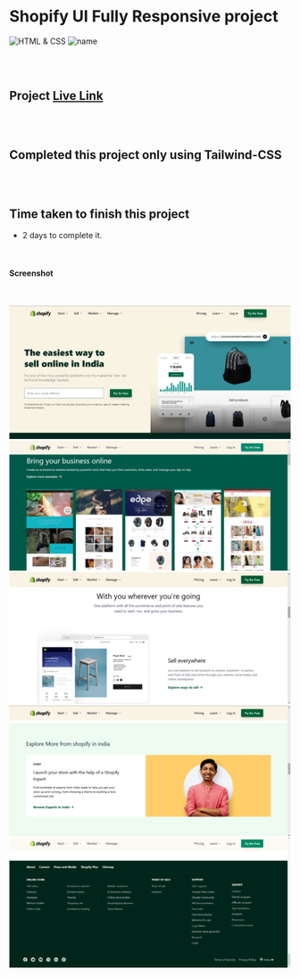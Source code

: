 # Shopify UI Fully Responsive project


![HTML & CSS](https://img.shields.io/badge/HTML-CSS-orange) ![name](https://img.shields.io/badge/Vivek_Maurya-Maurya)

 <br>
 <br>

## Project  [Live Link](https://vivek-shopify.netlify.app/)

 <br>
 <br>

## Completed this project only using Tailwind-CSS

 <br>
 <br>


## Time taken to finish this project

-   2 days to complete it.

<br>

#### Screenshot
<br>

![Desktop](./screenshot/Screenshot.png)
![Desktop](./screenshot/Screenshot2.png)
![Desktop](./screenshot/Screenshot3.png)
![Desktop](./screenshot/Screenshot4.png)
![Desktop](./screenshot/Screenshot5.png)

